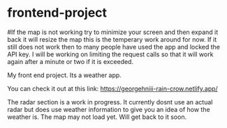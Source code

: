 # frontend-project
#If the map is not working try to minimize your screen and then expand it back it will resize the map this is the temperary work around for now. If it still does not work then to many people have used the app and locked the API key. I will be working on limiting the request calls so that it will work again after a minute or two if it is exceeded.

My front end project. Its a weather app.

You can check it out at this link: https://georgehniii-rain-crow.netlify.app/

The radar section is a work in progress. It currently dosnt use an actual radar but does use weather information to give you an idea of how the weather is. The map may not load yet. Will get back to it soon.
